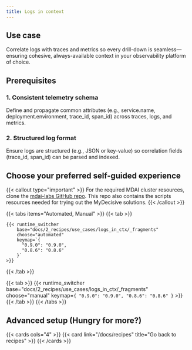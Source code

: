 ```yaml
---
title: Logs in context
---
```


## Use case

Correlate logs with traces and metrics so every drill-down is seamless—ensuring cohesive, always-available context in your observability platform of choice.

## Prerequisites

### 1. Consistent telemetry schema

Define and propagate common attributes (e.g., service.name, deployment.environment, trace_id, span_id) across traces, logs, and metrics.

### 2. Structured log format

Ensure logs are structured (e.g., JSON or key-value) so correlation fields (trace_id, span_id) can be parsed and indexed.

## Choose your preferred self-guided experience

{{< callout type="important" >}}
  For the required MDAI cluster resources, clone the [mdai-labs GitHub repo](https://github.com/DecisiveAI/mdai-labs). This repo also contains the scripts resources needed for trying out the MyDecisive solutions.
{{< /callout >}}

{{< tabs items="Automated, Manual" >}}
  {{< tab >}}

    {{< runtime_switcher
        base="docs/2_recipes/use_cases/logs_in_ctx/_fragments"
        choose="automated"
        keymap=`{
          "0.9.0": "0.9.0",
          "0.8.6": "0.8.6"
        }`
    >}}
  {{< /tab >}}

  {{< tab >}}
    {{< runtime_switcher
        base="docs/2_recipes/use_cases/logs_in_ctx/_fragments"
        choose="manual"
        keymap=`{
          "0.9.0": "0.9.0",
          "0.8.6": "0.8.6"
        }`
    >}}
  {{< /tab >}}
{{< /tabs >}}


## Advanced setup (Hungry for more?)

{{< cards cols="4" >}}
  {{< card link="/docs/recipes" title="Go back to recipes" >}}
{{< /cards >}}

